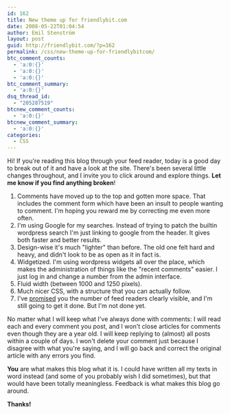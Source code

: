 ```yaml
---
id: 162
title: New theme up for friendlybit.com
date: 2008-05-22T01:04:54
author: Emil Stenström
layout: post
guid: http://friendlybit.com/?p=162
permalink: /css/new-theme-up-for-friendlybitcom/
btc_comment_counts:
  - 'a:0:{}'
  - 'a:0:{}'
  - 'a:0:{}'
btc_comment_summary:
  - 'a:0:{}'
dsq_thread_id:
  - "205287519"
btcnew_comment_counts:
  - 'a:0:{}'
btcnew_comment_summary:
  - 'a:0:{}'
categories:
  - CSS
---
```

Hi! If you're reading this blog through your feed reader, today is a good day to break out of it and have a look at the site. There's been several little changes throughout, and I invite you to click around and explore things. **Let me know if you find anything broken**!

  1. Comments have moved up to the top and gotten more space. That includes the comment form which have been an insult to people wanting to comment. I'm hoping you reward me by correcting me even more often.
  2. I'm using Google for my searches. Instead of trying to patch the builtin wordpress search I'm just linking to google from the header. It gives both faster and better results.
  3. Design-wise it's much "lighter" than before. The old one felt hard and heavy, and didn't look to be as open as it in fact is.
  4. Widgetized. I'm using wordpress widgets all over the place, which makes the administration of things like the "recent comments" easier. I just log in and change a number from the admin interface.
  5. Fluid width (between 1000 and 1250 pixels).
  6. Much nicer CSS, with a structure that you can actually follow.
  7. I've [promised](/other/new-design-for-friendlybit/) you the number of feed readers clearly visible, and I'm still going to get it done. But I'm not done yet.

No matter what I will keep what I've always done with comments: I will read each and every comment you post, and I won't close articles for comments even though they are a year old. I will keep replying to (almost) all posts within a couple of days. I won't delete your comment just because I disagree with what you're saying, and I will go back and correct the original article with any errors you find.

**You** are what makes this blog what it is. I could have written all my texts in word instead (and some of you probably wish I did sometimes), but that would have been totally meaningless. Feedback is what makes this blog go around.

**Thanks!**
